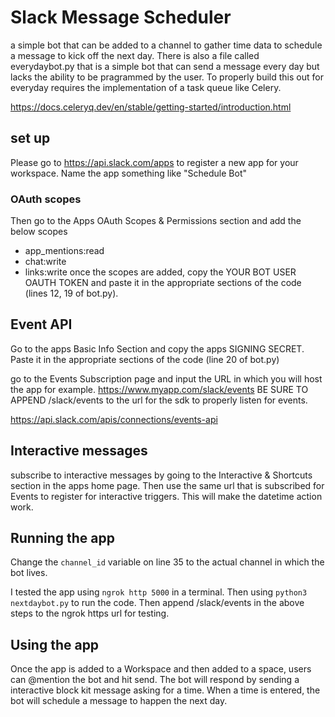 # Slack Message Scheduler

a simple bot that can be added to a channel to gather time data to schedule a 
message to kick off the next day. There is also a file called everydaybot.py
that is a simple bot that can send a message every day but lacks the ability
to be pragrammed by the user. To properly build this out for everyday requires 
the implementation of a task queue like Celery. 

https://docs.celeryq.dev/en/stable/getting-started/introduction.html

## set up
Please go to https://api.slack.com/apps to register a new app for your workspace. 
Name the app something like "Schedule Bot"

### OAuth scopes
Then go to the Apps OAuth Scopes & Permissions section and add the below scopes
* app_mentions:read
* chat:write
* links:write
once the scopes are added, copy the YOUR BOT USER OAUTH TOKEN and paste it in the
appropriate sections of the code (lines 12, 19 of bot.py).

## Event API
Go to the apps Basic Info Section and copy the apps SIGNING SECRET. Paste it in the
appropriate sections of the code (line 20 of bot.py)

go to the Events Subscription page and input the URL in which you will host the app
for example. https://www.myapp.com/slack/events BE SURE TO APPEND /slack/events to the
url for the sdk to properly listen for events.

https://api.slack.com/apis/connections/events-api

## Interactive messages
subscribe to interactive messages by going to the Interactive & Shortcuts section in 
the apps home page. Then use the same url that is subscribed for Events to register 
for interactive triggers. This will make the datetime action work. 

## Running the app
Change the ```channel_id``` variable on line 35 to the actual channel in which the 
bot lives.

I tested the app using ```ngrok http 5000``` in a terminal. Then using 
```python3 nextdaybot.py``` to run the code. Then append /slack/events
in the above steps to the ngrok https url for testing. 

## Using the app
Once the app is added to a Workspace and then added to a space, users can @mention the 
bot and hit send. The bot will respond by sending a interactive block kit message asking for a time. When a time is entered, the bot will schedule a message to happen the next day.



